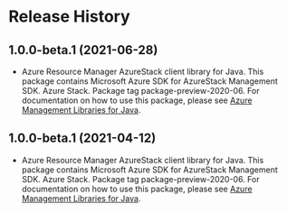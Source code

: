 # Release History

## 1.0.0-beta.1 (2021-06-28)

- Azure Resource Manager AzureStack client library for Java. This package contains Microsoft Azure SDK for AzureStack Management SDK. Azure Stack. Package tag package-preview-2020-06. For documentation on how to use this package, please see [Azure Management Libraries for Java](https://aka.ms/azsdk/java/mgmt).

## 1.0.0-beta.1 (2021-04-12)

- Azure Resource Manager AzureStack client library for Java. This package contains Microsoft Azure SDK for AzureStack Management SDK. Azure Stack. Package tag package-preview-2020-06. For documentation on how to use this package, please see [Azure Management Libraries for Java](https://aka.ms/azsdk/java/mgmt).

